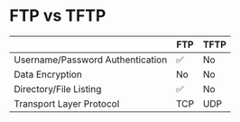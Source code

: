 # FTP vs TFTP
|                                  | FTP | TFTP |
|----------------------------------|-----|------|
| Username/Password Authentication | ✅   | No   |
| Data Encryption                  | No  | No   |
| Directory/File Listing           | ✅   | No   |
| Transport Layer Protocol         | TCP | UDP  |